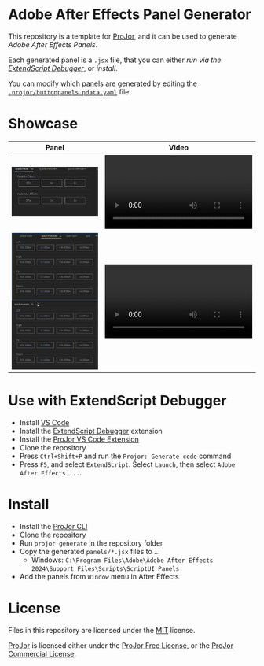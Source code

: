 # Adobe After Effects Panel Generator

This repository is a template for [ProJor](https://projor.io), and it can be used to generate _Adobe After Effects Panels_.

Each generated panel is a `.jsx` file, that you can either _run via the [ExtendScript Debugger](https://marketplace.visualstudio.com/items?itemName=Adobe.extendscript-debug)_, or _install_.

You can modify which panels are generated by editing the [`.projor/buttonpanels.pdata.yaml`](.projor/buttonpanels.pdata.yaml) file.

# Showcase

| Panel | Video |
| --- | --- |
| ![Quick Fade Panel](showcase/Demo_QuickFade.png) | ![Quick Fade Panel](showcase/Demo_QuickFade.mp4) |
| ![Quick Move Panel](showcase/Demo_QuickMove.png) | ![Quick Move Panel](showcase/Demo_QuickMove.mp4) |

# Use with ExtendScript Debugger

* Install [VS Code](https://code.visualstudio.com/)
* Install the [ExtendScript Debugger](https://marketplace.visualstudio.com/items?itemName=Adobe.extendscript-debug) extension
* Install the [ProJor VS Code Extension](https://download.projor.io)
* Clone the repository
* Press `Ctrl+Shift+P` and run the `Projor: Generate code` command
* Press `F5`, and select `ExtendScript`. Select `Launch`, then select `Adobe After Effects ...`.

# Install

* Install the [ProJor CLI](https://download.projor.io)
* Clone the repository
* Run `projor generate` in the repository folder
* Copy the generated `panels/*.jsx` files to ...
    * Windows: `C:\Program Files\Adobe\Adobe After Effects 2024\Support Files\Scripts\ScriptUI Panels`
* Add the panels from `Window` menu in After Effects

# License

Files in this repository are licensed under the [MIT](LICENSE.md) license.

[ProJor](https://projor.io) is licensed either under the [ProJor Free License](https://license.projor.io), or the [ProJor Commercial License](https://license.projor.io/commercial).
